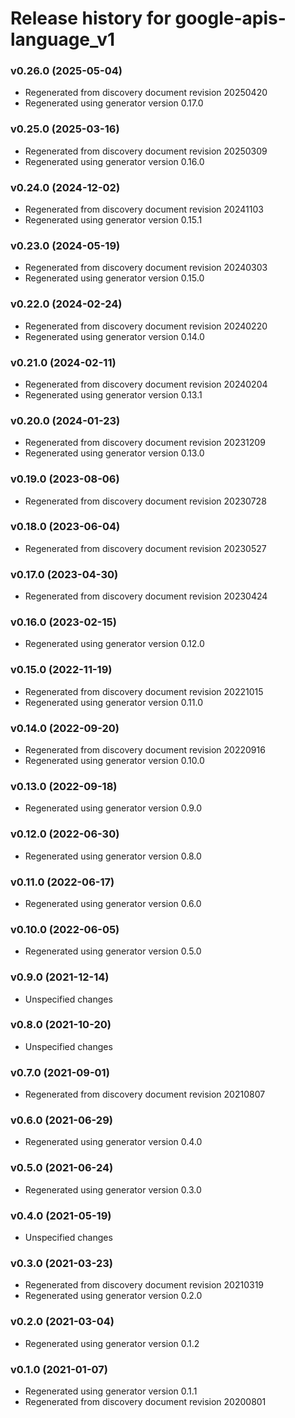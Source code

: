 # Release history for google-apis-language_v1

### v0.26.0 (2025-05-04)

* Regenerated from discovery document revision 20250420
* Regenerated using generator version 0.17.0

### v0.25.0 (2025-03-16)

* Regenerated from discovery document revision 20250309
* Regenerated using generator version 0.16.0

### v0.24.0 (2024-12-02)

* Regenerated from discovery document revision 20241103
* Regenerated using generator version 0.15.1

### v0.23.0 (2024-05-19)

* Regenerated from discovery document revision 20240303
* Regenerated using generator version 0.15.0

### v0.22.0 (2024-02-24)

* Regenerated from discovery document revision 20240220
* Regenerated using generator version 0.14.0

### v0.21.0 (2024-02-11)

* Regenerated from discovery document revision 20240204
* Regenerated using generator version 0.13.1

### v0.20.0 (2024-01-23)

* Regenerated from discovery document revision 20231209
* Regenerated using generator version 0.13.0

### v0.19.0 (2023-08-06)

* Regenerated from discovery document revision 20230728

### v0.18.0 (2023-06-04)

* Regenerated from discovery document revision 20230527

### v0.17.0 (2023-04-30)

* Regenerated from discovery document revision 20230424

### v0.16.0 (2023-02-15)

* Regenerated using generator version 0.12.0

### v0.15.0 (2022-11-19)

* Regenerated from discovery document revision 20221015
* Regenerated using generator version 0.11.0

### v0.14.0 (2022-09-20)

* Regenerated from discovery document revision 20220916
* Regenerated using generator version 0.10.0

### v0.13.0 (2022-09-18)

* Regenerated using generator version 0.9.0

### v0.12.0 (2022-06-30)

* Regenerated using generator version 0.8.0

### v0.11.0 (2022-06-17)

* Regenerated using generator version 0.6.0

### v0.10.0 (2022-06-05)

* Regenerated using generator version 0.5.0

### v0.9.0 (2021-12-14)

* Unspecified changes

### v0.8.0 (2021-10-20)

* Unspecified changes

### v0.7.0 (2021-09-01)

* Regenerated from discovery document revision 20210807

### v0.6.0 (2021-06-29)

* Regenerated using generator version 0.4.0

### v0.5.0 (2021-06-24)

* Regenerated using generator version 0.3.0

### v0.4.0 (2021-05-19)

* Unspecified changes

### v0.3.0 (2021-03-23)

* Regenerated from discovery document revision 20210319
* Regenerated using generator version 0.2.0

### v0.2.0 (2021-03-04)

* Regenerated using generator version 0.1.2

### v0.1.0 (2021-01-07)

* Regenerated using generator version 0.1.1
* Regenerated from discovery document revision 20200801

